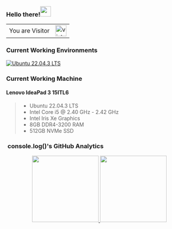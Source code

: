 ### Hello there!<img src="https://github.com/iamshubhamg/iamshubhamg/blob/master/Assests/Hi.gif" height="28px" width="29px">

<table>
  <tr>
    <td>You are Visitor</td>
    <td><img src="https://profile-counter.glitch.me/ritukanta/count.svg" alt="vistor count" height="30" /></td>
  </tr>
</table>

### Current Working Environments

[![Ubuntu 22.04.3 LTS](htthttps://img.shields.io/badge/Ubuntu%2022.04-dd4814?style=flat-square&logo=ubuntu&logoColor=ffffff)](https://discourse.ubuntu.com/t/jammy-jellyfish-release-notes/24668?_ga=2.190490475.136566489.1702278266-1047477952.1701161591)

### Current Working Machine

#### Lenovo IdeaPad 3 15ITL6

> - Ubuntu 22.04.3 LTS
> - Intel Core i5 @ 2.40 GHz - 2.42 GHz
> - Intel Iris Xe Graphics
> - 8GB DDR4-3200 RAM
> - 512GB NVMe SSD

### &nbsp;console.log()'s GitHub Analytics

<p align="center">
<a href="https://github.com/ritukanta">
<img height="180em" src="https://github-readme-stats-eight-theta.vercel.app/api?username=ritukanta&show_icons=true&theme=nightowl&include_all_commits=true&count_private=true"/>
<img height="180em" src="https://github-readme-stats-eight-theta.vercel.app/api/top-langs/?username=ritukanta&layout=compact&langs_count=8&theme=nightowl"/>
</a>
</p>
<br/>
